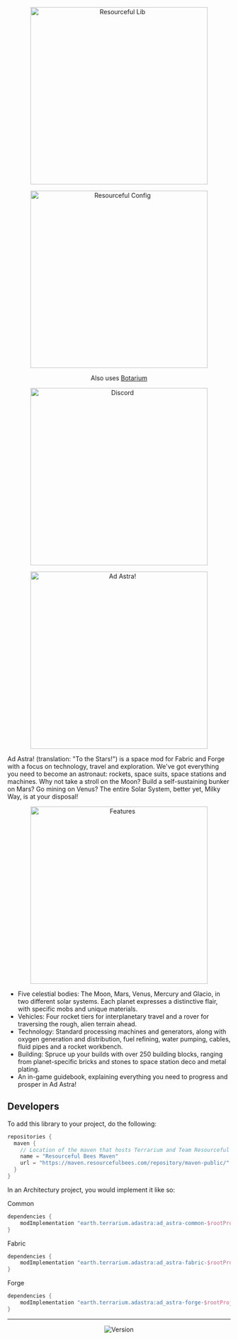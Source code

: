 <a href="https://modrinth.com/mod/resourceful-lib">
    <p align="center">
        <img src="https://media.discordapp.net/attachments/1023678603289972797/1042445198183120946/BH_NU_BADGE.png" alt="Resourceful Lib" width="400"/> 
    </p>
</a>

<a href="https://modrinth.com/mod/resourceful-config">
    <p align="center">
        <img src="https://i.imgur.com/2oA0JFA.png" alt="Resourceful Config" width="400"/> 
    </p>
</a>

<div align="center">

Also uses [Botarium](https://modrinth.com/mod/botarium)
</div>

<a href="https://discord.terrarium.earth/">
    <p align="center">
        <img src="https://cdn.discordapp.com/attachments/1005798262273495041/1018731591314448495/discord.png" alt="Discord" width="400"/> 
    </p>
</a>

<a>
    <p align="center">
        <img src="https://cdn.discordapp.com/attachments/1005798262273495041/1018343461642055690/Ad_Astra.png" alt="Ad Astra!" width="400"/> 
    </p>
</a>

Ad Astra! (translation: "To the Stars!") is a space mod for Fabric and Forge with a focus on technology, travel and
exploration. We've got
everything you need to become an astronaut: rockets, space suits, space stations and machines. Why not take a stroll on
the Moon? Build a self-sustaining bunker on Mars? Go mining on Venus? The entire Solar System, better yet, Milky Way, is
at your disposal!

<a>
    <p align="center">
        <img src="https://cdn.discordapp.com/attachments/1005798262273495041/1018343462006964234/Features.png" alt="Features" width="400"/> 
    </p>
</a>

- Five celestial bodies: The Moon, Mars, Venus, Mercury and Glacio, in two different solar systems. Each planet
  expresses a distinctive flair, with specific mobs and unique materials.
- Vehicles: Four rocket tiers for interplanetary travel and a rover for traversing the rough, alien terrain ahead.
- Technology: Standard processing machines and generators, along with oxygen generation and distribution, fuel refining,
  water pumping, cables, fluid pipes and a rocket workbench.
- Building: Spruce up your builds with over 250 building blocks, ranging from planet-specific bricks and stones to space
  station deco and metal plating.
- An in-game guidebook, explaining everything you need to progress and prosper in Ad Astra!

## Developers

To add this library to your project, do the following:

```groovy
repositories {
  maven {
    // Location of the maven that hosts Terrarium and Team Resourceful's files.
    name = "Resourceful Bees Maven"
    url = "https://maven.resourcefulbees.com/repository/maven-public/"
  }
}
```

In an Architectury project, you would implement it like so:

Common

```groovy
dependencies {
    modImplementation "earth.terrarium.adastra:ad_astra-common-$rootProject.minecraft_version:$rootProject.ad_astra_version"
}
```

Fabric

```groovy
dependencies {
    modImplementation "earth.terrarium.adastra:ad_astra-fabric-$rootProject.minecraft_version:$rootProject.ad_astra_version"
}
```

Forge

```groovy
dependencies {
    modImplementation "earth.terrarium.adastra:ad_astra-forge-$rootProject.minecraft_version:$rootProject.ad_astra_version"
}
```

---

<div align="center">

![Version](https://img.shields.io/maven-metadata/v?label=Ad%20Astra%20Version&metadataUrl=https%3A%2F%2Fmaven.resourcefulbees.com%2Frepository%2Fmaven-public%2Fearth%2Fterrarium%2adastra%2Fad_astra-common-1.20%2Fmaven-metadata.xml)
</div>